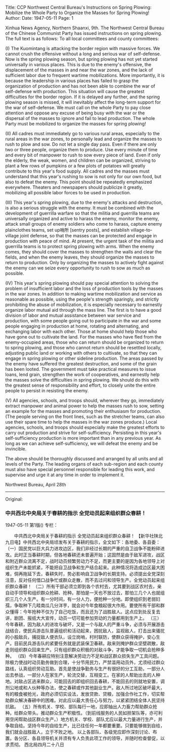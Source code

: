 Title: CCP Northwest Central Bureau's Instructions on Spring Plowing: Mobilize the Whole Party to Organize the Masses for Spring Plowing!
Author:
Date: 1947-05-11
Page: 1

Xinhua News Agency, Northern Shaanxi, 9th. The Northwest Central Bureau of the Chinese Communist Party has issued instructions on spring plowing. The full text is as follows: To all local committees and county committees:

(I) The Kuomintang is attacking the border region with massive forces. We cannot crush the offensive without a long and serious war of self-defense. Now is the spring plowing season, but spring plowing has not yet started universally in various places. This is due to the enemy's offensive, the displacement of the masses in and near the war zones, and the lack of sufficient labor due to frequent wartime mobilizations. More importantly, it is because the leadership in various places has failed to grasp the organization of production and has not been able to combine the war of self-defense with production. This situation will cause the greatest difficulties for the border region. If it is delayed any further, and the spring plowing season is missed, it will inevitably affect the long-term support for the war of self-defense. We must call on the whole Party to pay close attention and oppose any excuse of being busy with the war or the dispersal of the masses to ignore and fail to lead production. The whole Party must be mobilized to organize the masses for spring plowing!

(II) All cadres must immediately go to various rural areas, especially to the rural areas in the war zones, to personally lead and organize the masses to rush to plow and sow. Do not let a single day pass. Even if there are only two or three people, organize them to produce. Use every minute of time and every bit of manpower to rush to sow every piece of land. Even if only the elderly, the weak, women, and children can be organized, striving to plant a few rows of pumpkins or a few plots of potatoes will greatly contribute to this year's food supply. All cadres and the masses must understand that this year's rushing to sow is not only for our own food, but also to defeat the enemy. This point should be repeatedly emphasized everywhere. Theaters and newspapers should publicize it greatly, mobilizing all possible labor forces to be used in production.

(III) This year's spring plowing, due to the enemy's attacks and destruction, is also a serious struggle with the enemy. It must be combined with the development of guerrilla warfare so that the militia and guerrilla teams are universally organized and active to harass the enemy, monitor the enemy, attack small groups of enemy soldiers who come to harass, capture enemy plainclothes teams, set up哨所 [sentry posts], and establish village-to-village joint defense, so that the masses can be protected and engage in production with peace of mind. At present, the urgent task of the militia and guerrilla teams is to protect spring plowing with arms. When the enemy comes, they should cover the masses to strengthen the walls and clear the fields, and when the enemy leaves, they should organize the masses to return to production. Only by organizing the masses to actively fight against the enemy can we seize every opportunity to rush to sow as much as possible.

(IV) This year's spring plowing should pay special attention to solving the problem of insufficient labor and the loss of production tools by the masses in the war zones. In addition to making wartime mobilization and service as reasonable as possible, using the people's strength sparingly, and strictly prohibiting the abuse of mobilization, it is especially necessary to earnestly organize labor mutual aid through the mass line. The first is to have a good division of labor and mutual assistance between war service and production, with some people going out to participate in the war and some people engaging in production at home, rotating and alternating, and exchanging labor with each other. Those at home should help those who have gone out to cultivate the land. For the masses who have fled from the enemy-occupied areas, those who can return should be organized to return to spring plowing, and those who cannot return should be resettled locally, adjusting public land or working with others to cultivate, so that they can engage in spring plowing or other sideline production. The areas passed by the enemy have suffered the greatest destruction, and some of the grain has been looted. The government must take practical measures to issue loans, lend grain, strengthen the work of cooperatives, and earnestly help the masses solve the difficulties in spring plowing. We should do this with the greatest sense of responsibility and effort, to closely unite the entire people to persist in resisting the enemy.

(V) All agencies, schools, and troops should, wherever they go, immediately extract manpower and animal power to help the masses rush to sow, setting an example for the masses and promoting their enthusiasm for production. (The people serving on the front lines, such as the stretcher teams, can also use their spare time to help the masses in the war zones produce.) Local agencies, schools, and troops should especially make the greatest efforts to carry out production and strive for self-sufficiency. Persisting in this year's self-sufficiency production is more important than in any previous year. As long as we can achieve self-sufficiency, we will defeat the enemy and be invincible.

The above should be thoroughly discussed and arranged by all units and all levels of the Party. The leading organs of each sub-region and each county must also have special personnel responsible for leading this work, and supervise and urge it at any time in order to implement it.

Northwest Bureau, April 28th



<hr /> 

Original: 


### 中共西北中央局关于春耕的指示  全党动员起来组织群众春耕！

1947-05-11
第1版()
专栏：

　　中共西北中央局关于春耕的指示
    全党动员起来组织群众春耕！
    【新华社陕北九日电】中共西北中央局顷发布关于春耕的指示，全文如下：各地委、各县委：
    （一）国民党以巨大兵力进攻边区，我们非经过长期的严重的自卫战争不能粉碎进攻。此时正当春耕时期，但各地春耕还未普遍开始；这固然是由于敌军进攻，战区和附近群众流离不定，战时动员频繁劳动力不足，而更主要的是因为各地领导上对组织生产未能抓紧，不能把自卫战争和生产结合起来。此种情况将造成边区最大困难，倘再拖延下去，春耕失时，势必影响自卫战争的长期支持。必须提出全党深刻注意，反对任何借口战争忙或群众走散，而不去过问和领导生产。全党动员起来组织群众春耕！
    （二）所有干部必须立即到各个农村去，尤其要到战区农村去，亲自动手领导和组织群众抢耕、抢种。那怕是一天也不放过去，那怕三几个人也就组织三几个人生产。有一分时间，有一分人力，便抢种一分地。即使组织到老弱妇孺，争取种下几畦南瓜几分洋芋，就会对今年食粮起很大作用。要使所有干部和群众懂得：今年抢种不仅为了自己吃饭，而且还为了战胜敌人。这点应到处反复去讲，剧团、报纸大大宣传，动员一切可能参加劳动的力量都用到生产上。
    （三）今年春耕，因为敌人的进攻与破坏，又是一个与敌人的严重斗争，必须与开展游击战结合，使民兵游击队普遍组织和活动起来，困扰敌人，监视敌人，打击出来骚扰的小股敌兵，捕捉敌人便衣队，设立岗哨，村村联防，使群众获得掩护，安心生产。目前民兵游击队的紧要任务就是武装保卫春耕。敌来则掩护群众坚壁疏散，敌走则组织群众回来生产。只有组织群众积极的对敌斗争，才能争取一切机会抢种多种。
    （四）今年春耕应特别注意解决劳动力不足和战区群众损失生产工具问题。除极力使战时动员勤务做到合理，十分节用民力，严禁滥用动员外，尤须经过群众路线，认真组织劳动互助。首先是使战争勤务与生产有很好的分工互助，一部分人出去参战，一部分人在家生产，轮流交替，互相变工。在家的人帮助出去的人种地。对敌占区逃来群众，可能回去的即组织回去春耕，不能回去的则就地安置，调剂公地或和人伙种等办法，使之春耕或作其他副业生产。敌人所过地区破坏最大，有的粮食被抢光，政府必须切实设法，发放贷款、贷粮，加强合作社工作，切实帮助群众解决春耕中的困难。对此应以最大责任心与努力，以紧紧团结全体人民坚持抗敌。
    （五）所有机关、学校、部队每行一地，应即抽出人力畜力帮助群众抢种。给群众带头。推动群众生产积极性。（到前线服务的人民如担架队等，亦可利用空闲帮助战区群众生产。）地方机关、学校、部队尤应以最大力量进行生产，并争取自给。坚持今年的自给生产，比已往任何一年都要重要。只要能够做到自给，我们就会战胜敌人，立于不败之地。
    以上各部队、各级党应即作深刻讨论、布置。各分区、各县领导机关并须有专人负责此项工作的领导，并随时检查督促，以求贯彻。
                                            西北局四月二十八日
